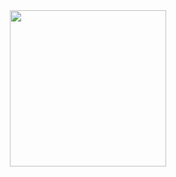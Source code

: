 <div id="header" align="center">
  <img src="https://media.tenor.com/-pjkDTaqjrMAAAAC/productivity-thomas-frank.gif" width="250"/>
</div>
